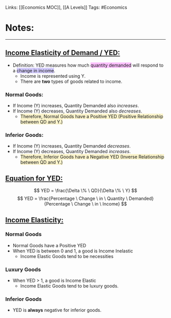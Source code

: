 Links: [[Economics MOC]], [[A Levels]]
Tags: #Economics
# Notes:
---
## <u>Income Elasticity of Demand / YED:</u>
- Definition: YED measures how much <span style="background:#fdbfff">quantity demanded</span> will respond to a <span style="background:#d2cbff">change in income</span>.
	- Income is represented using Y.
	- There are **two** types of goods related to income.

### Normal Goods:
- If Income (Y) increases, Quantity Demanded also *increases*.
- If Income (Y) decreases, Quantity Demanded also *decreases*.
	- <span style="background:rgba(240, 200, 0, 0.2)">Therefore, Normal Goods have a Positive YED (Positive Relationship between QD and Y.)</span>
### Inferior Goods:
- If Income (Y) increases, Quantity Demanded *decreases*.
- If Income (Y) decreases, Quantity Demanded *increases*.
	- <span style="background:rgba(240, 200, 0, 0.2)">Therefore, Inferior Goods have a Negative YED (Inverse Relationship between QD and Y.)</span>
## <u>Equation for YED:</u>
$$
YED = \frac{\Delta \% \ QD}{\Delta \% \ Y}
$$
$$
YED = \frac{Percentage \  Change \ in \ Quantity \ Demanded}{Percentage \ Change \ in \ Income}
$$

## <u>Income Elasticity:</u>
### Normal Goods
- Normal Goods have a Positive YED
- When YED is between 0 and 1, a good is Income Inelastic
	- Income Elastic Goods tend to be necessities
### Luxury Goods
- When YED > 1, a good is Income Elastic
	- Income Elastic Goods tend to be luxury goods.
### Inferior Goods
- YED is **always** negative for inferior goods.